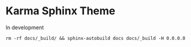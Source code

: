 # Karma Sphinx Theme

In development

```
rm -rf docs/_build/ && sphinx-autobuild docs docs/_build -H 0.0.0.0
```
